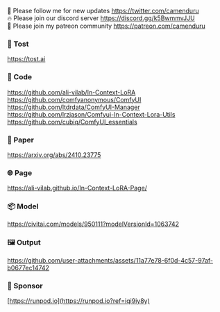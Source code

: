 🐣 Please follow me for new updates https://twitter.com/camenduru <br />
🔥 Please join our discord server https://discord.gg/k5BwmmvJJU <br />
🥳 Please join my patreon community https://patreon.com/camenduru <br />

###  🥪 Tost
https://tost.ai

### 🧬 Code
https://github.com/ali-vilab/In-Context-LoRA <br />
https://github.com/comfyanonymous/ComfyUI <br />
https://github.com/ltdrdata/ComfyUI-Manager <br />
https://github.com/lrzjason/Comfyui-In-Context-Lora-Utils <br />
https://github.com/cubiq/ComfyUI_essentials <br />

### 📄 Paper
https://arxiv.org/abs/2410.23775

### 🌐 Page
https://ali-vilab.github.io/In-Context-LoRA-Page/

### 📦 Model
https://civitai.com/models/950111?modelVersionId=1063742

### 🖼 Output

https://github.com/user-attachments/assets/11a77e78-6f0d-4c57-97af-b0677ec14742

### 🏢 Sponsor
[https://runpod.io](https://runpod.io?ref=iqi9iy8y)
